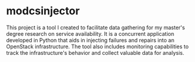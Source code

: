 # modcsinjector
This project is a tool I created to facilitate data gathering for my master's degree research on service availability. It is a concurrent application developed in Python that aids in injecting failures and repairs into an OpenStack infrastructure. The tool also includes monitoring capabilities to track the infrastructure's behavior and collect valuable data for analysis.
